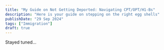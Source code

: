```yaml
---
title: "My Guide on Not Getting Deported: Navigating CPT/OPT/H1-Bs"
description: "Here is your guide on stepping on the right egg shells"
publishDate: "29 Sep 2024"
tags: ["Immigration"]
draft: true
---
```


Stayed tuned...
